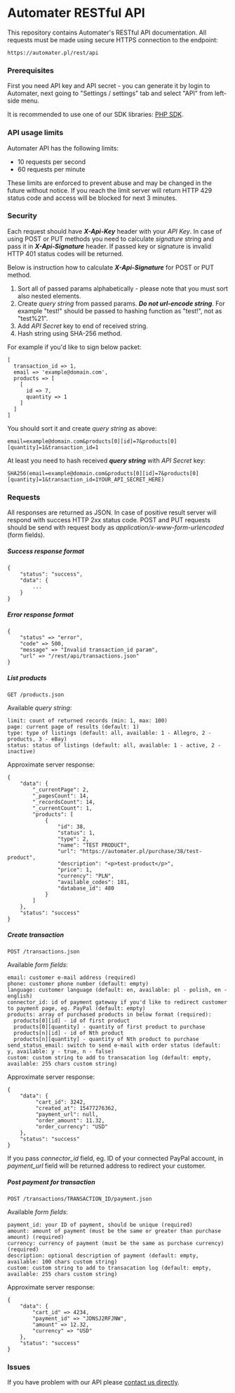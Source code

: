# Automater RESTful API
This repository contains Automater's RESTful API documentation. All requests must be made using secure HTTPS connection to the endpoint:
```
https://automater.pl/rest/api
```
### Prerequisites
First you need API key and API secret - you can generate it by login to Automater, next going to "Settings / settings" tab and select "API" from left-side menu.

It is recommended to use one of our SDK libraries: [PHP SDK](https://github.com/automater-pl/rest-php-sdk).
### API usage limits
Automater API has the following limits:
- 10 requests per second
- 60 requests per minute

These limits are enforced to prevent abuse and may be changed in the future without notice.
If you reach the limit server will return HTTP 429 status code and access will be blocked for next 3 minutes. 
### Security
Each request should have ***X-Api-Key*** header with your *API Key*.
In case of using POST or PUT methods you need to calculate *signature* string and pass it in ***X-Api-Signature*** header. 
If passed key or signature is invalid HTTP 401 status codes will be returned.

Below is instruction how to calculate ***X-Api-Signature*** for POST or PUT method.
1. Sort all of passed params alphabetically - please note that you must sort also nested elements.
2. Create *query string* from passed params. ***Do not url-encode string***. For example "test!" should be passed to hashing function as "test!", not as "test%21".
3. Add *API Secret* key to end of received string.
4. Hash string using SHA-256 method.

For example if you'd like to sign below packet:
```
[
  transaction_id => 1,
  email => 'example@domain.com',
  products => [
    [
      id => 7,
      quantity => 1
    ]
  ]
]
```
You should sort it and create *query string* as above:
```
email=example@domain.com&products[0][id]=7&products[0][quantity]=1&transaction_id=1
```
At least you need to hash received ***query string*** with *API Secret* key:
```
SHA256(email=example@domain.com&products[0][id]=7&products[0][quantity]=1&transaction_id=1YOUR_API_SECRET_HERE)
```

### Requests
All responses are returned as JSON. In case of positive result server will respond with success HTTP 2xx status code.
POST and PUT requests should be send with request body as *application/x-www-form-urlencoded* (form fields).
##### Success response format
```
{
    "status": "success",
    "data": {
        ...
    }
}
```
##### Error response format
```
{
    "status" => "error",
    "code" => 500,
    "message" => "Invalid transaction_id param",
    "url" => "/rest/api/transactions.json"
}
```
##### List products
```
GET /products.json
```
Available *query string*:
```
limit: count of returned records (min: 1, max: 100)
page: current page of results (default: 1)
type: type of listings (default: all, available: 1 - Allegro, 2 - products, 3 - eBay)
status: status of listings (default: all, available: 1 - active, 2 - inactive)
```
Approximate server response:
```
{
    "data": {
        "_currentPage": 2,
        "_pagesCount": 14,
        "_recordsCount": 14,
        "_currentCount": 1,
        "products": [
            {
                "id": 38,
                "status": 1,
                "type": 2,
                "name": "TEST PRODUCT",
                "url": "https://automater.pl/purchase/38/test-product",
                "description": "<p>test-product</p>",
                "price": 1,
                "currency": "PLN",
                "available_codes": 181,
                "database_id": 480
            }
        ]
    },
    "status": "success"
}
```
##### Create transaction
```
POST /transactions.json
```
Available *form fields*:
```
email: customer e-mail address (required)
phone: customer phone number (default: empty)
language: customer language (default: en, available: pl - polish, en - english)
connector_id: id of payment gateway if you'd like to redirect customer to payment page, eg. PayPal (default: empty)
products: array of purchased products in below format (required):
  products[0][id] - id of first product
  products[0][quantity] - quantity of first product to purchase
  products[n][id] - id of Nth product
  products[n][quantity] - quantity of Nth product to purchase
send_status_email: switch to send e-mail with order status (default: y, available: y - true, n - false)
custom: custom string to add to transacation log (default: empty, available: 255 chars custom string)
```
Approximate server response:
```
{
    "data": {
         "cart_id": 3242,
         "created_at": 15477276362,
         "payment_url": null,
         "order_amount": 11.32,
         "order_currency": "USD"
    },
    "status": "success"
}
```
If you pass *connector_id* field, eg. ID of your connected PayPal account, in *payment_url* field will be returned
address to redirect your customer.
##### Post payment for transaction
```
POST /transactions/TRANSACTION_ID/payment.json
```
Available *form fields*:
```
payment_id: your ID of payment, should be unique (required)
amount: amount of payment (must be the same or greater than purchase amount) (required)
currency: currency of payment (must be the same as purchase currency) (required)
description: optional description of payment (default: empty, available: 100 chars custom string)
custom: custom string to add to transacation log (default: empty, available: 255 chars custom string)
```
Approximate server response:
```
{
    "data": {
        "cart_id" => 4234,
        "payment_id" => "JDNSJ2RFJNW",
        "amount" => 12.32,
        "currency" => "USD"
    },
    "status": "success"
}
```
### Issues
If you have problem with our API please [contact us directly](https://automater.pl/en/kontakt).
